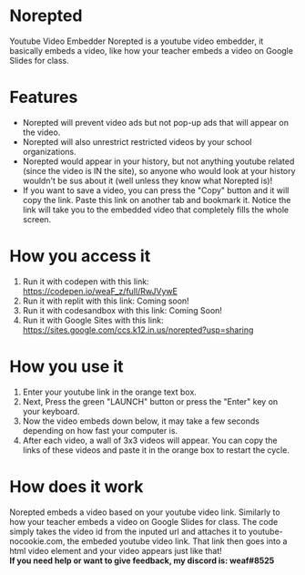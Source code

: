 # Norepted
Youtube Video Embedder
Norepted is a youtube video embedder, it basically embeds a video, like how your teacher embeds a video on Google Slides for class. 
# Features
- Norepted will prevent video ads but not pop-up ads that will appear on the video. 
- Norepted will also unrestrict restricted videos by your school organizations.
- Norepted would appear in your history, but not anything youtube related (since the video is IN the site), so anyone who would look at your history wouldn't be sus about it (well unless they know what Norepted is)!
- If you want to save a video, you can press the "Copy" button and it will copy the link. Paste this link on another tab and bookmark it. Notice the link will take you to the embedded video that completely fills the whole screen.
# How you access it
1. Run it with codepen with this link: https://codepen.io/weaF_z/full/RwJVywE
2. <WORK IN PROGRESS> Run it with replit with this link: Coming soon!<link>
3. <WORK IN PROGRESS> Run it with codesandbox with this link: Coming Soon!<link>
4. Run it with Google Sites with this link: https://sites.google.com/ccs.k12.in.us/norepted?usp=sharing
# How you use it
1. Enter your youtube link in the orange text box. <br>
2. Next, Press the green "LAUNCH" button or press the "Enter" key on your keyboard. <br>
3. Now the video embeds down below, it may take a few seconds depending on how fast your computer is. <br>
4. After each video, a wall of 3x3 videos will appear. You can copy the links of these videos and paste it in the orange box to restart the cycle.
# How does it work
  Norepted embeds a video based on your youtube video link. Similarly to how your teacher embeds a video on Google Slides for class.
The code simply takes the video id from the inputed url and attaches it to youtube-nocookie.com, the embeded youtube video link. That link then goes into a html video element and your video appears just like that! <br>
**If you need help or want to give feedback, my discord is: weaf#8525**
  
